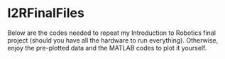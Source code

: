 # I2RFinalFiles
Below are the codes needed to repeat my Introduction to Robotics final project (should you have all the hardware to run everything).
Otherwise, enjoy the pre-plotted data and the MATLAB codes to plot it yourself.
